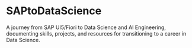 # SAPtoDataScience
A journey from SAP UI5/Fiori to Data Science and AI Engineering, documenting skills, projects, and resources for transitioning to a career in Data Science.
